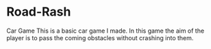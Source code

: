 # Road-Rash
Car Game
This is a basic car game I made.
In this game the aim of the player is to pass the coming obstacles without crashing into them.
